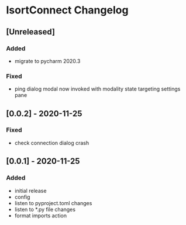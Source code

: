 <!-- Keep a Changelog guide -> https://keepachangelog.com -->

# IsortConnect Changelog
## [Unreleased]
### Added
- migrate to pycharm 2020.3
### Fixed
- ping dialog modal now invoked with modality state targeting settings pane

## [0.0.2] - 2020-11-25
### Fixed
- check connection dialog crash

## [0.0.1] - 2020-11-25
### Added
- initial release
- config
- listen to pyproject.toml changes
- listen to *.py file changes
- format imports action
